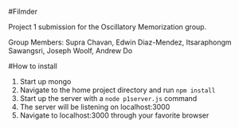 #Filmder

Project 1 submission for the Oscillatory Memorization group.

Group Members: Supra Chavan, Edwin Diaz-Mendez, Itsaraphongm Sawangsri, Joseph Woolf, Andrew Do


#How to install

1. Start up mongo
2. Navigate to the home project directory and run `npm install`
3. Start up the server with a `node p1server.js` command
4. The server will be listening on localhost:3000
5. Navigate to localhost:3000 through your favorite browser
